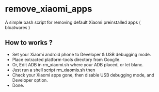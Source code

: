 # remove_xiaomi_apps
A simple bash script for removing default Xiaomi preinstalled apps ( bloatwares )

## How to works ?
* Set your Xiaomi android phone to Developer & USB debugging mode.
* Place extracted platform-tools directory from Googlle.
* Or, Edit ADB in rm_xiaomi.sh where your ADB placed, or let blanc.
* Just run a shell script rm_xiaomis.sh then 
* Check your Xiaomi apps gone, then disable USB debugging mode, and Developer option.
* Done.
